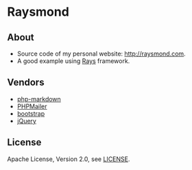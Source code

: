 Raysmond
========

## About
* Source code of my personal website: http://raysmond.com. 
* A good example using [Rays](https://github.com/Raysmond/Rays) framework.

## Vendors
* [php-markdown](https://github.com/michelf/php-markdown)
* [PHPMailer](https://github.com/PHPMailer/PHPMailer)
* [bootstrap](http://getbootstrap.com/)
* [jQuery](http://jquery.com)

## License
Apache License, Version 2.0, see [LICENSE](https://github.com/Raysmond/Raysmond/blob/master/LICENSE).
